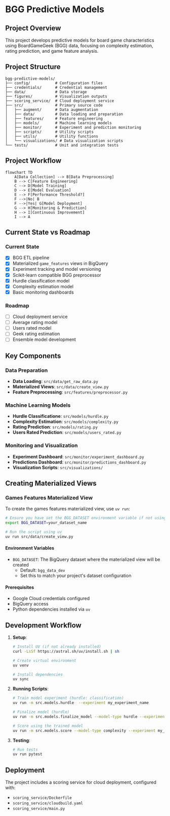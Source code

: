 # BGG Predictive Models

## Project Overview

This project develops predictive models for board game characteristics using BoardGameGeek (BGG) data, focusing on complexity estimation, rating prediction, and game feature analysis.

## Project Structure

```
bgg-predictive-models/
├── config/           # Configuration files
├── credentials/      # Credential management
├── data/             # Data storage
├── figures/          # Visualization outputs
├── scoring_service/  # Cloud deployment service
├── src/              # Primary source code
│   ├── augment/      # Data augmentation
│   ├── data/         # Data loading and preparation
│   ├── features/     # Feature engineering
│   ├── models/       # Machine learning models
│   ├── monitor/      # Experiment and prediction monitoring
│   ├── scripts/      # Utility scripts
│   ├── utils/        # Utility functions
│   └── visualizations/ # Data visualization scripts
└── tests/            # Unit and integration tests
```

## Project Workflow

```mermaid
flowchart TD
    A[Data Collection] --> B[Data Preprocessing]
    B --> C[Feature Engineering]
    C --> D[Model Training]
    D --> E[Model Evaluation]
    E --> F[Performance Threshold?]
    F -->|No| B
    F -->|Yes| G[Model Deployment]
    G --> H[Monitoring & Prediction]
    H --> I[Continuous Improvement]
    I --> A
```

## Current State vs Roadmap

### Current State
- [x] BGG ETL pipeline
- [x] Materialized `game_features` views in BigQuery
- [x] Experiment tracking and model versioning
- [x] Scikit-learn compatible BGG preprocessor
- [x] Hurdle classification model
- [x] Complexity estimation model
- [x] Basic monitoring dashboards

### Roadmap
- [ ] Cloud deployment service
- [ ] Average rating model
- [ ] Users rated model
- [ ] Geek rating estimation
- [ ] Ensemble model development

## Key Components

### Data Preparation

- **Data Loading**: `src/data/get_raw_data.py`
- **Materialized Views**: `src/data/create_view.py`
- **Feature Preprocessing**: `src/features/preprocessor.py`

### Machine Learning Models
- **Hurdle Classificatione**: `src/models/hurdle.py`
- **Complexity Estimation**: `src/models/complexity.py`
- **Rating Prediction**: `src/models/rating.py`
- **Users Rated Prediction**: `src/models/users_rated.py`

### Monitoring and Visualization

- **Experiment Dashboard**: `src/monitor/experiment_dashboard.py`
- **Predictions Dashboard**: `src/monitor/predictions_dashboard.py`
- **Visualization Scripts**: `src/visualizations/`

## Creating Materialized Views

### Games Features Materialized View

To create the games features materialized view, use `uv run`:

```bash
# Ensure you have set the BGG_DATASET environment variable if not using the default
export BGG_DATASET=your_dataset_name

# Run the script using uv
uv run src/data/create_view.py
```

#### Environment Variables

- `BGG_DATASET`: The BigQuery dataset where the materialized view will be created
  - Default: `bgg_data_dev`
  - Set this to match your project's dataset configuration

#### Prerequisites

- Google Cloud credentials configured
- BigQuery access
- Python dependencies installed via `uv`

## Development Workflow

1. **Setup**: 
   ```bash
   # Install UV (if not already installed)
   curl -LsSf https://astral.sh/uv/install.sh | sh

   # Create virtual environment
   uv venv

   # Install dependencies
   uv sync
   ```

2. **Running Scripts**:
   ```bash
   # Train model experiment (hurdle: classification)
   uv run -m src.models.hurdle  --experiment my_experiment_name

   # Finalize model (hurdle)
   uv run -m src.models.finalize_model --model-type hurdle --experiment my_experiment_name

   # Score using the trained model
   uv run -m src.models.score --model-type complexity --experiment my_experiment_name
   ```

3. **Testing**:
   ```bash
   # Run tests
   uv run pytest
   ```

## Deployment

The project includes a scoring service for cloud deployment, configured with:
- `scoring_service/Dockerfile`
- `scoring_service/cloudbuild.yaml`
- `scoring_service/main.py`

